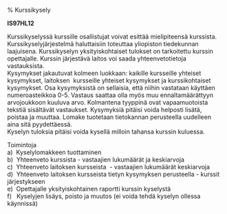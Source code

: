 % Kurssikysely
<!-- Arvosanamaksimi: 5 -->
<!-- Vaikeustaso: Keskitasoa -->

**IS97HL12**

Kurssikyselyssä kurssille osallistujat voivat esittää mielipiteensä
kurssista. Kurssikyselyjärjestelmä haluttaisiin toteuttaa yliopiston
tiedekunnan laajuisena. Kurssikyselyn yksityiskohtaiset tulokset on
tarkoitettu kurssin opettajalle. Kurssin järjestävä laitos voi saada
yhteenvetotietoja vastauksista. \
Kysymykset jakautuvat kolmeen luokkaan: kaikille kursseille yhteiset
kysymykset, laitoksen  kursseille yhteiset kysymykset ja kurssikohtaiset
kysymykset. Osa kysymyksistä on sellaisia, että niihin vastataan
käyttäen numeroasteikkoa 0-5. Vastaus saattaa olla myös muu
ennaltamäärättyyn arvojoukkoon kuuluva arvo. Kolmantena tyyppinä ovat
vapaamuotoista tekstiä sisältävät vastaukset. Kysymyksiä pitäisi voida
helposti lisätä, poistaa ja muuttaa. Lomake tuotetaan tietokannan
perusteella uudelleen aina sitä pyydettäessä. \
Kyselyn tuloksia pitäisi voida kysellä milloin tahansa kurssin kuluessa.

Toimintoja \
a)  Kyselylomakkeen tuottaminen \
b)  Yhteenveto kurssista - vastaajien lukumäärät ja keskiarvoja \
c)  Yhteenveto laitoksen kursseista  - vastaajien lukumäärät keskiarvoja
\
d)  Yhteenveto laitoksen kursseista tietyn kysymyksen perusteella -
kurssit järjestykseen \
e)  Opettajalle yksityiskohtainen raportti kurssin kyselystä \
f)   Kyselyjen lisäys, poisto ja muutos (ei voida tehdä kyselyn ollessa
käynnissä) \
 
